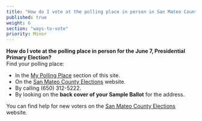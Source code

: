 ```yaml
---
title: "How do I vote at the polling place in person in San Mateo County?"
published: true
weight: 6
section: "ways-to-vote"
priority: Minor
---
```


**How do I vote at the polling place in person for the June 7, Presidential Primary Election?**  
Find your polling place:  
- In the [My Polling Place](#section-my-polling-place) section of this site.  
- On the [San Mateo County Elections](https://www.shapethefuture.org/MyElectionMaterials/) website.  
- By calling (650) 312-5222.  
- By looking on the **back cover of your Sample Ballot** for the address.  

You can find help for new voters on the [San Mateo County Elections](https://www.shapethefuture.org/voterregistration/firsttimevoters/) website.  
